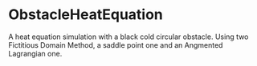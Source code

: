 # ObstacleHeatEquation
A heat equation simulation with a black cold circular obstacle. Using two Fictitious Domain Method, a saddle point one and an Angmented Lagrangian one. 


